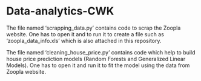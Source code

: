 # Data-analytics-CWK




The file named ‘scrapping_data.py’ contains code to scrap the Zoopla website. One has to open it and to run it to create a file such as ‘zoopla_data_info.xls’ which is also attached in this repository.

The file named ‘cleaning_house_price.py’ contains code which help to build house price prediction models (Random Forests and Generalized Linear Models). One has to open it and run it to fit the model using the data from Zoopla website.


